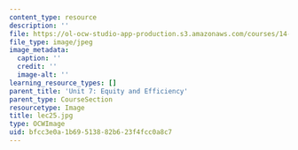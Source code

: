 ```yaml
---
content_type: resource
description: ''
file: https://ol-ocw-studio-app-production.s3.amazonaws.com/courses/14-01sc-principles-of-microeconomics-fall-2011/bfcc3e0a1b69513882b623f4fcc0a8c7_lec25.jpg
file_type: image/jpeg
image_metadata:
  caption: ''
  credit: ''
  image-alt: ''
learning_resource_types: []
parent_title: 'Unit 7: Equity and Efficiency'
parent_type: CourseSection
resourcetype: Image
title: lec25.jpg
type: OCWImage
uid: bfcc3e0a-1b69-5138-82b6-23f4fcc0a8c7
---
```

